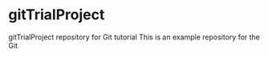 # gitTrialProject
gitTrialProject repository for Git tutorial
This is an example repository for the Git